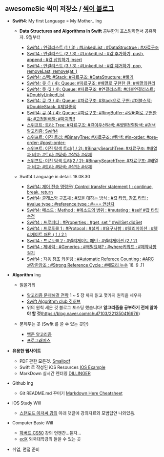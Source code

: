 ## awesomeSic 씩이 저장소     /     [씩이 블로그](https://the-brain-of-sic2.tistory.com) 


* **Swift4**: My first Language = My Mother.. Ing
	* **Data Structures and Algorithms in Swift**  공부한거 포스팅하면서 공유하자. 9월부터
		* [Swift4 : 연결리스트 (1 / 3) : #LinkedList : #DataStructrue : #자료구조](https://the-brain-of-sic2.tistory.com/entry/Swift4-%EC%97%B0%EA%B2%B0%EB%A6%AC%EC%8A%A4%ED%8A%B8-LinkedList-DataStructrue-%EC%9E%90%EB%A3%8C%EA%B5%AC%EC%A1%B0)
		* [Swift4 : 연결리스트 (2 / 3) : #LinkedList : #값 추가하기, push, append : #값 삽입하기,insert](https://the-brain-of-sic2.tistory.com/entry/Swift4-%EC%97%B0%EA%B2%B0%EB%A6%AC%EC%8A%A4%ED%8A%B8-2-3-LinkedList-%EA%B0%92-%EC%B6%94%EA%B0%80%ED%95%98%EA%B8%B0-push-append-%EA%B0%92-%EC%82%BD%EC%9E%85%ED%95%98%EA%B8%B0insert)
		* [Swift4 : 연결리스트 (3 / 3) : #LinkedList : #값 제거하기, pop, removeLast, remove(at: )](https://the-brain-of-sic2.tistory.com/entry/Swift4-%EC%97%B0%EA%B2%B0%EB%A6%AC%EC%8A%A4%ED%8A%B8-3-3-LinkedList-%EA%B0%92-%EC%A0%9C%EA%B1%B0%ED%95%98%EA%B8%B0-pop-removeLast-removeat)
		* [Swift4: 스택: #Stack: #자료구조: #DataStructure: #쌓기](https://the-brain-of-sic2.tistory.com/entry/Swift4-%EC%8A%A4%ED%83%9D-Stack-%EC%9E%90%EB%A3%8C%EA%B5%AC%EC%A1%B0-DataStructure-%EC%8C%93%EA%B8%B0?category=779571)
		* [Swift4: 큐 (1 / 4): Queue: #자료구조: #배열로 구현한 큐: #배열의원리](https://the-brain-of-sic2.tistory.com/entry/Swift4-%ED%81%90-Queue-%EC%9E%90%EB%A3%8C%EA%B5%AC%EC%A1%B0-%EC%95%8C%EA%B3%A0%EB%A6%AC%EC%A6%98)
		* [Swift4: 큐 (2 / 4): Queue: #자료구조: #연결리스트: #더블연결리스트: #DoublyLinkedList](https://the-brain-of-sic2.tistory.com/entry/Swift4-%ED%81%90-2-4-Queue-%EC%9E%90%EB%A3%8C%EA%B5%AC%EC%A1%B0-%EC%97%B0%EA%B2%B0%EB%A6%AC%EC%8A%A4%ED%8A%B8-%EB%8D%94%EB%B8%94%EC%97%B0%EA%B2%B0%EB%A6%AC%EC%8A%A4%ED%8A%B8-DoublyLinkedList)
		* [Swift4: 큐 (3 / 4): Queue: #자료구조: #Stack으로 구현: #더블스택: #DoubleStack: #제일좋음](https://the-brain-of-sic2.tistory.com/entry/%ED%81%90)
		* [Swift4: 큐 (4 / 4): Queue: #자료구조: #RingBuffer: #링버퍼로 구현한 큐: #고정된배열: #마지막!!](https://the-brain-of-sic2.tistory.com/entry/%EB%A7%81%EB%B2%84%ED%8D%BC)
		* [스위프트: 트리: Tree: #자료구조: #깊이우선탐색: #레벨정렬탐색: #검색알고리즘: Swift4](https://the-brain-of-sic2.tistory.com/entry/%ED%8A%B8%EB%A6%AC)
		* [스위프트: 이진 트리: #BinaryTree: #자료구조: #탐색: #in-order: #pre-order: #post-order:](https://the-brain-of-sic2.tistory.com/entry/%EC%8A%A4%EC%9C%84%ED%94%84%ED%8A%B8-%EC%9D%B4%EC%A7%84-%ED%8A%B8%EB%A6%AC-BinaryTree)
		* [스위프트: 이진 탐색 트리(1 / 2): #BinarySearchTree: #자료구조: #배열과 비교: #트리: #탐색: #삽입: #삭제](https://the-brain-of-sic2.tistory.com/entry/%EC%9D%B4%EC%A7%84%ED%83%90%EC%83%89%ED%8A%B8%EB%A6%AC)
		* [스위프트: 이진 탐색 트리(2 / 2): #BinarySearchTree: #자료구조: #배열과 비교: #트리: #탐색: #삽입: #삭제](https://the-brain-of-sic2.tistory.com/entry/%EC%8A%A4%EC%9C%84%ED%94%84%ED%8A%B8-%EC%9D%B4%EC%A7%84-%ED%83%90%EC%83%89-%ED%8A%B8%EB%A6%AC2-2-BinarySearchTree-%EC%9E%90%EB%A3%8C%EA%B5%AC%EC%A1%B0-%EB%B0%B0%EC%97%B4%EA%B3%BC-%EB%B9%84%EA%B5%90-%ED%8A%B8%EB%A6%AC-%ED%83%90%EC%83%89-%EC%82%BD%EC%9E%85-%EC%82%AD%EC%A0%9C)
	
	* Swift4 Language in detail. 18.08.30
		* [Swift4: 제어 전송 명령문( Control transfer statement ) : continue, break, return](https://the-brain-of-sic2.tistory.com/entry/Control-transfer-statement?category=779576) 
		* [Swift4: 클래스와 구조체 : #값을 대하는 방식 : #값 타입, 참조 타입 : #value type : #reference type : #=== 연산자](https://the-brain-of-sic2.tistory.com/entry/%ED%81%B4%EB%9E%98%EC%8A%A4%EC%99%80-%EA%B5%AC%EC%A1%B0%EC%B2%B4%EA%B0%80-%EA%B0%92%EC%9D%84-%EB%8C%80%ED%95%98%EB%8A%94-%EB%B0%A9%EC%8B%9D-%EA%B0%92-%ED%83%80%EC%9E%85-%EC%B0%B8%EC%A1%B0-%ED%83%80%EC%9E%85-value-type-reference-type)
		* [Swift4: 메소드 : Method : #메소드의 범위 : #mutating : #self #값 타입 수정](https://the-brain-of-sic2.tistory.com/entry/Method)
		* [Swift4 : 프로퍼티 : #Properties : #get, set " #willSet,didSet](https://the-brain-of-sic2.tistory.com/entry/%ED%94%84%EB%A1%9C%ED%8D%BC%ED%8B%B0-Properties?category=779576)
		* [Swift4 : 프로토콜 1 : #Protocol : #설계 : #요구사항 : #델리게이션 : #델리게이트 패턴 ( 1 / 2 )](https://the-brain-of-sic2.tistory.com/entry/%ED%94%84%EB%A1%9C%ED%86%A0%EC%BD%9C-Protocol-%EC%84%A4%EA%B3%84-%EC%9A%94%EA%B5%AC%EC%82%AC%ED%95%AD?category=779576)
		* [Swift4 : 프로토콜 2 : #델리게이트 패턴 : #델리게이션 (2 / 2)](https://the-brain-of-sic2.tistory.com/entry/%ED%94%84%EB%A1%9C%ED%86%A0%EC%BD%9C-2-%EB%8D%B8%EB%A6%AC%EA%B2%8C%EC%9D%B4%ED%8A%B8-%ED%8C%A8%ED%84%B4-%EB%8D%B8%EB%A6%AC%EA%B2%8C%EC%9D%B4%EC%85%98-2-2?category=779576)
		* [Swift4 : 제네릭 : #Generics : #왜필요해? : #where키워드 : #제약사항걸기](https://the-brain-of-sic2.tistory.com/entry/%EC%A0%9C%EB%84%A4%EB%A6%AD-Generics?category=779576)
		* [Swift4 : 자동 참조 카운팅 : #Automatic Referece Counting : #ARC :#강한참조 : #Strong Reference Cycle : #메모리 누수](https://the-brain-of-sic2.tistory.com/entry/Swift4-%EC%9E%90%EB%8F%99-%EC%B0%B8%EC%A1%B0-%EC%B9%B4%EC%9A%B4%ED%8C%85-Automatic-Referece-Counting-ARC?category=779576) 18. 9 .11
    
* **Algorithm** Ing
	
	* 읽을거리
		* [알고리즘 문제해결 전략](https://book.naver.com/bookdb/book_detail.nhn?bid=7058764) 1 ~ 5 장 까지 읽고 몇가지 원칙을 세우자
		* [Swift Algorithm club 깃허브](https://github.com/raywenderlich/swift-algorithm-club)
		* 위의 원칙 세운 것 블로그 포스팅 했습니다! **알고리즘을 공부하기 전에 알아야 할 것**(https://blog.naver.com/chul7103/221350416976)
	
	* 문제푸는 곳 (Swfit 를 쓸 수 있는 곳만)
		* [백준 알고리즘](https://www.acmicpc.net)
		* [프로그래머스](https://programmers.co.kr)
		
* **유용한 웹사이트**
	* PDF 관한 모든것. [Smallpdf](https://smallpdf.com/kr)
	* Swift 로 작성된 iOS Resources [IOS Example](https://iosexample.com/)
	* MarkDown 실시간 렌더링 [DILLINGER](https://dillinger.io/)


* Github Ing
   * Git README.md 꾸미기 [Markdown Here Cheatsheet](https://github.com/adam-p/markdown-here/wiki/Markdown-Here-Cheatsheet#emphasis)
    
* iOS Study Will
	* [스탠포드 아저씨 강의](https://www.youtube.com/channel/UC4TopsgjMJ0p-DlgJ6J4dzw) 아래 댓글에 강의자료와 모범답안 나와있음.
	
    
* Computer Basic Will
	* [하버드 CS50](https://www.edx.org/course/cs50s-introduction-computer-science-harvardx-cs50x) 강의 언젠간...듣자...
	* [edX](https://www.edx.org) 외국대학강의 들을 수 있는 곳
	
	
* 취업, 면접 준비
